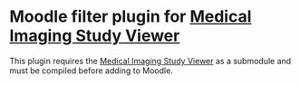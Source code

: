 # Moodle filter plugin for [Medical Imaging Study Viewer](https://github.com/sam-19/medical-imaging-viewer)

This plugin requires the [Medical Imaging Study Viewer](https://github.com/sam-19/medical-imaging-viewer) as a submodule and must be compiled before adding to Moodle.
